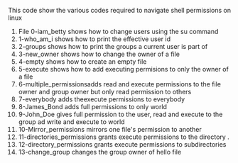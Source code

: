 This code show the various codes required to navigate shell permissions on linux
1. File 0-iam_betty shows how to change users using the su command
2. 1-who_am_i shows how to print the effective user id
3. 2-groups shows how to print the groups a current user is part of
4. 3-new_owner shows how to change the owner of a file
5. 4-empty shows how to create an empty file
6. 5-execute shows how to add executing permisions to only the owner of a file
7. 6-multiple_permissionsadds read and execute permissions to the file owner and group owner but only read permission to others
8. 7-everybody adds theexecute permissions to everybody
9. 8-James_Bond adds full permissions to only world
10. 9-John_Doe gives full permission to the user, read and execute to the group ad write and execute to world
11. 10-Mirror_permissions mirrors one file's permission to another
12. 11-directories_permissions grants execute permissions to the directory .
13. 12-directory_permissions grants execute permissions to subdirectories 
14. 13-change_group changes the group owner of hello file
